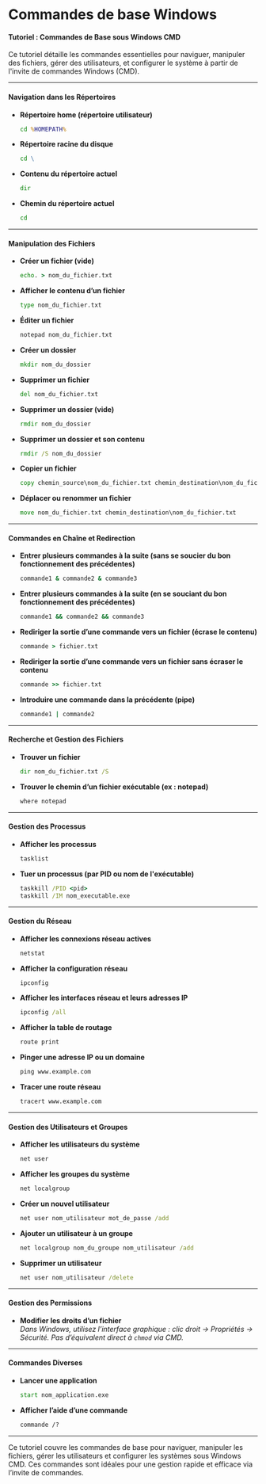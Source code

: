 # Commandes de base Windows

#### **Tutoriel : Commandes de Base sous Windows CMD**

Ce tutoriel détaille les commandes essentielles pour naviguer, manipuler des fichiers, gérer des utilisateurs, et configurer le système à partir de l'invite de commandes Windows (CMD).

***

#### **Navigation dans les Répertoires**

*   **Répertoire home (répertoire utilisateur)**

    ```cmd
    cd %HOMEPATH%
    ```
*   **Répertoire racine du disque**

    ```cmd
    cd \
    ```
*   **Contenu du répertoire actuel**

    ```cmd
    dir
    ```
*   **Chemin du répertoire actuel**

    ```cmd
    cd
    ```

***

#### **Manipulation des Fichiers**

*   **Créer un fichier (vide)**

    ```cmd
    echo. > nom_du_fichier.txt
    ```
*   **Afficher le contenu d’un fichier**

    ```cmd
    type nom_du_fichier.txt
    ```
*   **Éditer un fichier**

    ```cmd
    notepad nom_du_fichier.txt
    ```
*   **Créer un dossier**

    ```cmd
    mkdir nom_du_dossier
    ```
*   **Supprimer un fichier**

    ```cmd
    del nom_du_fichier.txt
    ```
*   **Supprimer un dossier (vide)**

    ```cmd
    rmdir nom_du_dossier
    ```
*   **Supprimer un dossier et son contenu**

    ```cmd
    rmdir /S nom_du_dossier
    ```
*   **Copier un fichier**

    ```cmd
    copy chemin_source\nom_du_fichier.txt chemin_destination\nom_du_fichier.txt
    ```
*   **Déplacer ou renommer un fichier**

    ```cmd
    move nom_du_fichier.txt chemin_destination\nom_du_fichier.txt
    ```

***

#### **Commandes en Chaîne et Redirection**

*   **Entrer plusieurs commandes à la suite (sans se soucier du bon fonctionnement des précédentes)**

    ```cmd
    commande1 & commande2 & commande3
    ```
*   **Entrer plusieurs commandes à la suite (en se souciant du bon fonctionnement des précédentes)**

    ```cmd
    commande1 && commande2 && commande3
    ```
*   **Rediriger la sortie d’une commande vers un fichier (écrase le contenu)**

    ```cmd
    commande > fichier.txt
    ```
*   **Rediriger la sortie d’une commande vers un fichier sans écraser le contenu**

    ```cmd
    commande >> fichier.txt
    ```
*   **Introduire une commande dans la précédente (pipe)**

    ```cmd
    commande1 | commande2
    ```

***

#### **Recherche et Gestion des Fichiers**

*   **Trouver un fichier**

    ```cmd
    dir nom_du_fichier.txt /S
    ```
*   **Trouver le chemin d’un fichier exécutable (ex : notepad)**

    ```cmd
    where notepad
    ```

***

#### **Gestion des Processus**

*   **Afficher les processus**

    ```cmd
    tasklist
    ```
*   **Tuer un processus (par PID ou nom de l'exécutable)**

    ```cmd
    taskkill /PID <pid>
    taskkill /IM nom_executable.exe
    ```

***

#### **Gestion du Réseau**

*   **Afficher les connexions réseau actives**

    ```cmd
    netstat
    ```
*   **Afficher la configuration réseau**

    ```cmd
    ipconfig
    ```
*   **Afficher les interfaces réseau et leurs adresses IP**

    ```cmd
    ipconfig /all
    ```
*   **Afficher la table de routage**

    ```cmd
    route print
    ```
*   **Pinger une adresse IP ou un domaine**

    ```cmd
    ping www.example.com
    ```
*   **Tracer une route réseau**

    ```cmd
    tracert www.example.com
    ```

***

#### **Gestion des Utilisateurs et Groupes**

*   **Afficher les utilisateurs du système**

    ```cmd
    net user
    ```
*   **Afficher les groupes du système**

    ```cmd
    net localgroup
    ```
*   **Créer un nouvel utilisateur**

    ```cmd
    net user nom_utilisateur mot_de_passe /add
    ```
*   **Ajouter un utilisateur à un groupe**

    ```cmd
    net localgroup nom_du_groupe nom_utilisateur /add
    ```
*   **Supprimer un utilisateur**

    ```cmd
    net user nom_utilisateur /delete
    ```

***

#### **Gestion des Permissions**

* **Modifier les droits d’un fichier**\
  _Dans Windows, utilisez l’interface graphique : clic droit → Propriétés → Sécurité. Pas d’équivalent direct à `chmod` via CMD._

***

#### **Commandes Diverses**

*   **Lancer une application**

    ```cmd
    start nom_application.exe
    ```
*   **Afficher l’aide d’une commande**

    ```cmd
    commande /?
    ```

***

Ce tutoriel couvre les commandes de base pour naviguer, manipuler les fichiers, gérer les utilisateurs et configurer les systèmes sous Windows CMD. Ces commandes sont idéales pour une gestion rapide et efficace via l’invite de commandes.
